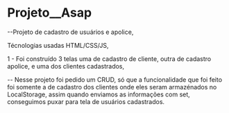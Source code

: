 # Projeto__Asap

--Projeto de cadastro de usuários e apolice,

Técnologias usadas HTML/CSS/JS,

  1 - Foi construído 3 telas uma de cadastro de cliente, outra de cadastro apolice, e uma dos clientes cadastrados,
  
-- Nesse projeto foi pedido um CRUD, só que a funcionalidade que foi feito foi somente a de cadastro dos clientes onde eles seram armazénados 
no LocalStorage, assim quando enviamos as informações com set, conseguimos puxar para tela de usuários cadastrados.
